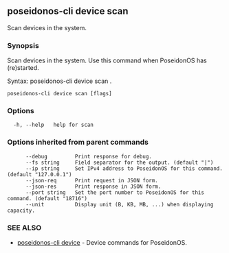 ## poseidonos-cli device scan

Scan devices in the system.

### Synopsis


Scan devices in the system. Use this command when PoseidonOS has 
(re)started.

Syntax:
	poseidonos-cli device scan .
          

```
poseidonos-cli device scan [flags]
```

### Options

```
  -h, --help   help for scan
```

### Options inherited from parent commands

```
      --debug         Print response for debug.
      --fs string     Field separator for the output. (default "|")
      --ip string     Set IPv4 address to PoseidonOS for this command. (default "127.0.0.1")
      --json-req      Print request in JSON form.
      --json-res      Print response in JSON form.
      --port string   Set the port number to PoseidonOS for this command. (default "18716")
      --unit          Display unit (B, KB, MB, ...) when displaying capacity.
```

### SEE ALSO

* [poseidonos-cli device](poseidonos-cli_device.md)	 - Device commands for PoseidonOS.

